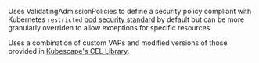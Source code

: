 Uses ValidatingAdmissionPolicies to define a security policy compliant with Kubernetes `restricted` [pod security standard](https://kubernetes.io/docs/concepts/security/pod-security-standards/) by default but can be more granularly overriden to allow exceptions for specific resources.

Uses a combination of custom VAPs and modified versions of those provided in [Kubescape's CEL Library](https://github.com/kubescape/cel-admission-library).